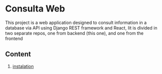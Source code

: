 # Consulta Web

This project is a web application designed to consult information in a database via API using Django REST framework and React, Iit is divided in two separate repos, one from backend (this one), and one from the frontend

## Content

1. [instalation](setup.md)
